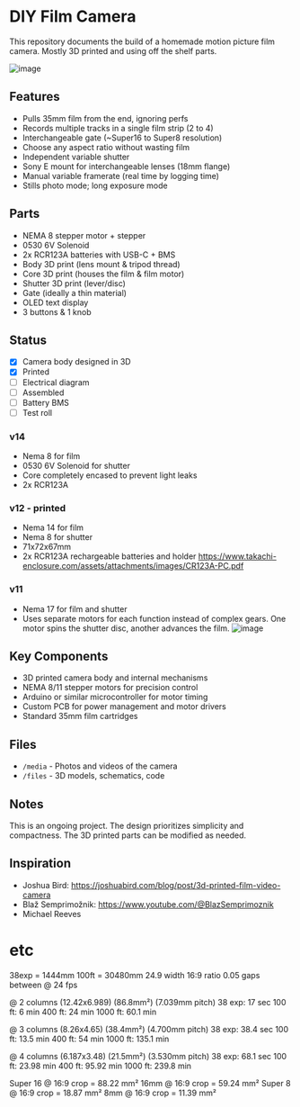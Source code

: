# DIY Film Camera

This repository documents the build of a homemade motion picture film camera. Mostly 3D printed and using off the shelf parts.

![image](files/v12/v12.gif)

## Features

- Pulls 35mm film from the end, ignoring perfs
- Records multiple tracks in a single film strip (2 to 4)
- Interchangeable gate (~Super16 to Super8 resolution)
- Choose any aspect ratio without wasting film
- Independent variable shutter
- Sony E mount for interchangeable lenses (18mm flange)
- Manual variable framerate (real time by logging time)
- Stills photo mode; long exposure mode

## Parts

- NEMA 8 stepper motor + stepper
- 0530 6V Solenoid
- 2x RCR123A batteries with USB-C + BMS
- Body 3D print (lens mount & tripod thread)
- Core 3D print (houses the film & film motor)
- Shutter 3D print (lever/disc)
- Gate (ideally a thin material)
- OLED text display
- 3 buttons & 1 knob

## Status

- [x] Camera body designed in 3D  
- [x] Printed
- [ ] Electrical diagram  
- [ ] Assembled 
- [ ] Battery BMS
- [ ] Test roll

### v14
- Nema 8 for film
- 0530 6V Solenoid for shutter
- Core completely encased to prevent light leaks
- 2x RCR123A

### v12 - printed
- Nema 14 for film 
- Nema 8 for shutter
- 71x72x67mm
- 2x RCR123A rechargeable batteries and holder https://www.takachi-enclosure.com/assets/attachments/images/CR123A-PC.pdf

### v11
- Nema 17 for film and shutter
- Uses separate motors for each function instead of complex gears. One motor spins the shutter disc, another advances the film.
![image](media/v11.gif)

## Key Components

- 3D printed camera body and internal mechanisms
- NEMA 8/11 stepper motors for precision control
- Arduino or similar microcontroller for motor timing
- Custom PCB for power management and motor drivers
- Standard 35mm film cartridges

## Files

- `/media` - Photos and videos of the camera
- `/files` - 3D models, schematics, code

## Notes

This is an ongoing project. The design prioritizes simplicity and compactness. The 3D printed parts can be modified as needed.

## Inspiration

- Joshua Bird: https://joshuabird.com/blog/post/3d-printed-film-video-camera
- Blaž Semprimožnik: https://www.youtube.com/@BlazSemprimoznik
- Michael Reeves





# etc

38exp = 1444mm
100ft = 30480mm
24.9 width
16:9 ratio
0.05 gaps between
@ 24 fps

@ 2 columns (12.42x6.989) (86.8mm²) (7.039mm pitch)
 38 exp: 17 sec
 100 ft: 6    min
 400 ft: 24   min
1000 ft: 60.1 min

@ 3 columns (8.26x4.65) (38.4mm²) (4.700mm pitch)
 38 exp: 38.4 sec
 100 ft: 13.5  min
 400 ft: 54    min
1000 ft: 135.1 min

@ 4 columns (6.187x3.48) (21.5mm²) (3.530mm pitch)
 38 exp: 68.1 sec
 100 ft: 23.98 min
 400 ft: 95.92 min
1000 ft: 239.8 min

Super 16 @ 16:9 crop = 88.22 mm²
16mm     @ 16:9 crop = 59.24 mm²
Super 8  @ 16:9 crop = 18.87 mm²
8mm      @ 16:9 crop = 11.39 mm²

